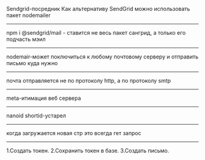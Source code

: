 Sendgrid-посредник
Как альтернативу SendGrid можно использовать пакет nodemailer

---

npm i @sendgrid/mail - ставится не весь пакет сангрид, а только его подчасть мэил

---

nodemair-может поключиться к любому почтовому серверу и отправить письмо куда нужно

---

почта отправляется не по протоколу http, а по протоколу smtp

---

meta-итимация веб сервера

---

nanoid
shortid-устарел

---

когда загружается новая стр это всегда гет запрос

---

1.Создать токен.
2.Сохранить токен в базе.
3.Создать письмо.
